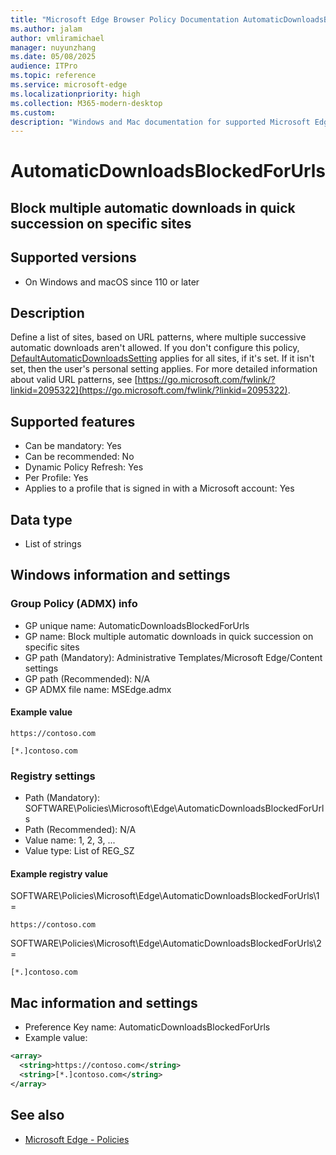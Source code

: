 ```yaml
---
title: "Microsoft Edge Browser Policy Documentation AutomaticDownloadsBlockedForUrls"
ms.author: jalam
author: vmliramichael
manager: nuyunzhang
ms.date: 05/08/2025
audience: ITPro
ms.topic: reference
ms.service: microsoft-edge
ms.localizationpriority: high
ms.collection: M365-modern-desktop
ms.custom:
description: "Windows and Mac documentation for supported Microsoft Edge Browser policy: Block multiple automatic downloads in quick succession on specific sites"
---
```


<!--THIS FILE IS AUTOMATICALLY GENERATED. MANUAL CHANGES WILL BE OVERWRITTEN.-->
<!--Please contact the Microsoft Edge Manageability team with any questions.-->

# AutomaticDownloadsBlockedForUrls

## Block multiple automatic downloads in quick succession on specific sites


## Supported versions

- On Windows and macOS since 110 or later

## Description

Define a list of sites, based on URL patterns, where multiple successive automatic downloads aren't allowed.
If you don't configure this policy, [DefaultAutomaticDownloadsSetting](DefaultAutomaticDownloadsSetting.md) applies for all sites, if it's set.  If it isn't set, then the user's personal setting applies.
For more detailed information about valid URL patterns, see [https://go.microsoft.com/fwlink/?linkid=2095322](https://go.microsoft.com/fwlink/?linkid=2095322).

## Supported features

- Can be mandatory: Yes
- Can be recommended: No
- Dynamic Policy Refresh: Yes
- Per Profile: Yes
- Applies to a profile that is signed in with a Microsoft account: Yes

## Data type

- List of strings

## Windows information and settings

### Group Policy (ADMX) info

- GP unique name: AutomaticDownloadsBlockedForUrls
- GP name: Block multiple automatic downloads in quick succession on specific sites
- GP path (Mandatory): Administrative Templates/Microsoft Edge/Content settings
- GP path (Recommended): N/A
- GP ADMX file name: MSEdge.admx

#### Example value

```
https://contoso.com
```

```
[*.]contoso.com
```

### Registry settings

- Path (Mandatory): SOFTWARE\Policies\Microsoft\Edge\AutomaticDownloadsBlockedForUrls
- Path (Recommended): N/A
- Value name: 1, 2, 3, ...
- Value type: List of REG_SZ

#### Example registry value

SOFTWARE\Policies\Microsoft\Edge\AutomaticDownloadsBlockedForUrls\1 =
```
https://contoso.com
```

SOFTWARE\Policies\Microsoft\Edge\AutomaticDownloadsBlockedForUrls\2 =
```
[*.]contoso.com
```




## Mac information and settings

- Preference Key name: AutomaticDownloadsBlockedForUrls
- Example value:

```xml
<array>
  <string>https://contoso.com</string>
  <string>[*.]contoso.com</string>
</array>
```

## See also
- [Microsoft Edge - Policies](../microsoft-edge-policies.md)
